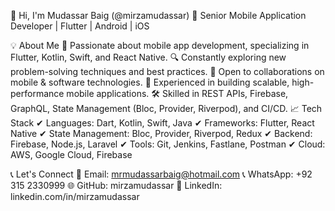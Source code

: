 👋 Hi, I'm Mudassar Baig (@mirzamudassar)
🚀 Senior Mobile Application Developer | Flutter | Android | iOS

💡 About Me
🎯 Passionate about mobile app development, specializing in Flutter, Kotlin, Swift, and React Native.
🔍 Constantly exploring new problem-solving techniques and best practices.
🤝 Open to collaborations on mobile & software technologies.
📱 Experienced in building scalable, high-performance mobile applications.
🛠 Skilled in REST APIs, Firebase, GraphQL, State Management (Bloc, Provider, Riverpod), and CI/CD.
📈 Tech Stack
✔ Languages: Dart, Kotlin, Swift, Java
✔ Frameworks: Flutter, React Native
✔ State Management: Bloc, Provider, Riverpod, Redux
✔ Backend: Firebase, Node.js, Laravel
✔ Tools: Git, Jenkins, Fastlane, Postman
✔ Cloud: AWS, Google Cloud, Firebase

📞 Let's Connect
📧 Email: mrmudassarbaig@hotmail.com
📞 WhatsApp: +92 315 2330999
🌐 GitHub: mirzamudassar
🔗 LinkedIn: linkedin.com/in/mirzamudassar 
